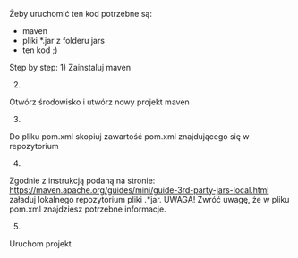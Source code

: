 Żeby uruchomić ten kod potrzebne są:

- maven
- pliki *.jar z folderu jars
- ten kod ;)

Step by step:
1)
Zainstaluj maven

2)
Otwórz środowisko i utwórz nowy projekt maven

3)
Do pliku pom.xml skopiuj zawartość pom.xml znajdującego się w repozytorium

4)
Zgodnie z instrukcją podaną na stronie: https://maven.apache.org/guides/mini/guide-3rd-party-jars-local.html
załaduj lokalnego repozytorium pliki .*jar.
UWAGA!
Zwróć uwagę, że w pliku pom.xml znajdziesz potrzebne informacje.

5)
Uruchom projekt

